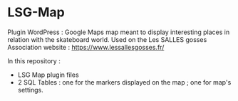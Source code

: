 # LSG-Map

Plugin WordPress : Google Maps map meant to display interesting places in relation with the skateboard world.
Used on the Les SALLES gosses Association website : https://www.lessallesgosses.fr/

In this repository :
- LSG Map plugin files
- 2 SQL Tables : one for the markers displayed on the map ; one for map's settings.
